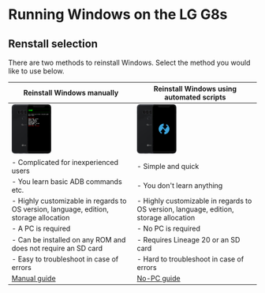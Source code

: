 # Running Windows on the LG G8s

## Renstall selection
There are two methods to reinstall Windows. Select the method you would like to use below.

| **Reinstall Windows manually** | **Reinstall Windows using automated scripts** 
|------------------------------------------------------------------------------------------------------------------------|-------------------------------------------------------------------------------------------------------------------
| <a href="1-partition.md"><img src="https://github.com/n00b69/woa-betalm/blob/main/guide/zmanual.png" width="80"></a> | <a href="nopcreinstall.md"><img src="https://github.com/n00b69/woa-betalm/blob/main/guide/znopc.png" width="80"></a>
| - Complicated for inexperienced users | - Simple and quick
| - You learn basic ADB commands etc. | - You don't learn anything
| - Highly customizable in regards to OS version, language, edition, storage allocation | - Highly customizable in regards to OS version, language, edition, storage allocation
| - A PC is required | - No PC is required
| - Can be installed on any ROM and does not require an SD card | - Requires Lineage 20 or an SD card
| - Easy to troubleshoot in case of errors | - Hard to troubleshoot in case of errors
| [Manual guide](reinstall.md) | [No-PC guide](nopcreinstall.md)













